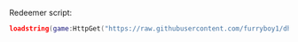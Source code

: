 Redeemer script:
```lua
loadstring(game:HttpGet("https://raw.githubusercontent.com/furryboy1/dh-code-redeemer/refs/heads/main/script"))()
```